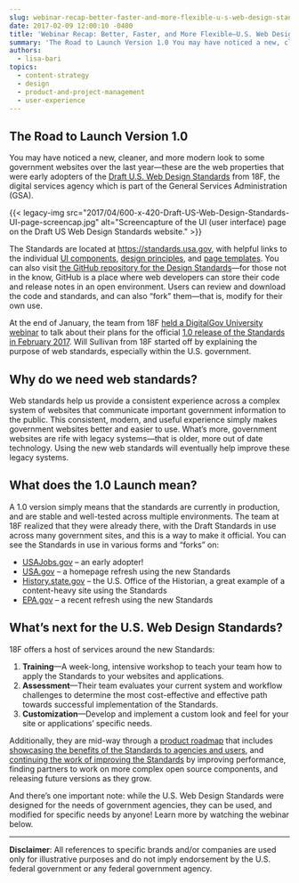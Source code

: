```yaml
---
slug: webinar-recap-better-faster-and-more-flexible-u-s-web-design-standards-update
date: 2017-02-09 12:00:10 -0400
title: 'Webinar Recap: Better, Faster, and More Flexible—U.S. Web Design Standards Update'
summary: 'The Road to Launch Version 1.0 You may have noticed a new, cleaner, and more modern look to some government websites over the last year&mdash;these are the web properties that were early adopters of the Draft U.S. Web Design Standards from 18F, the digital services agency which is part of the General Services Administration (GSA).'
authors:
  - lisa-bari
topics:
  - content-strategy
  - design
  - product-and-project-management
  - user-experience
---
```


## The Road to Launch Version 1.0

You may have noticed a new, cleaner, and more modern look to some government websites over the last year—these are the web properties that were early adopters of the [Draft U.S. Web Design Standards](https://standards.usa.gov/) from 18F, the digital services agency which is part of the General Services Administration (GSA).

{{< legacy-img src="2017/04/600-x-420-Draft-US-Web-Design-Standards-UI-page-screencap.jpg" alt="Screencapture of the UI (user interface) page on the Draft US Web Design Standards website." >}}

The Standards are located at <https://standards.usa.gov>, with helpful links to the individual [UI components](https://standards.usa.gov/components/), [design principles](https://standards.usa.gov/design-principles/), and [page templates](https://standards.usa.gov/page-templates/). You can also visit [the GitHub repository for the Design Standards](https://github.com/18F/web-design-standards)—for those not in the know, GitHub is a place where web developers can store their code and release notes in an open environment. Users can review and download the code and standards, and can also “fork” them—that is, modify for their own use.

At the end of January, the team from 18F [held a DigitalGov University webinar](https://www.youtube.com/watch?v=VUPbn1phbxk) to talk about their plans for the official [1.0 release of the Standards in February 2017](https://standards.usa.gov/whats-new/releases/#version-1-0-0). Will Sullivan from 18F started off by explaining the purpose of web standards, especially within the U.S. government.

## Why do we need web standards?

Web standards help us provide a consistent experience across a complex system of websites that communicate important government information to the public. This consistent, modern, and useful experience simply makes government websites better and easier to use. What’s more, government websites are rife with legacy systems—that is older, more out of date technology. Using the new web standards will eventually help improve these legacy systems.

## What does the 1.0 Launch mean?

A 1.0 version simply means that the standards are currently in production, and are stable and well-tested across multiple environments. The team at 18F realized that they were already there, with the Draft Standards in use across many government sites, and this is a way to make it official. You can see the Standards in use in various forms and “forks” on:

  * [USAJobs.gov](https://www.usajobs.gov/) – an early adopter!
  * [USA.gov](https://www.usa.gov/) – a homepage refresh using the new Standards
  * [History.state.gov](https://history.state.gov/) – the U.S. Office of the Historian, a great example of a content-heavy site using the Standards
  * [EPA.gov](https://www.epa.gov/) – a recent refresh using the new Standards

## What’s next for the U.S. Web Design Standards?

18F offers a host of services around the new Standards:

  1. **Training**—A week-long, intensive workshop to teach your team how to apply the Standards to your websites and applications.
  2. **Assessment**—Their team evaluates your current system and workflow challenges to determine the most cost-effective and effective path towards successful implementation of the Standards.
  3. **Customization**—Develop and implement a custom look and feel for your site or applications’ specific needs.

Additionally, they are mid-way through a [product roadmap](https://standards.usa.gov/whats-new/product-roadmap/) that includes [showcasing the benefits of the Standards to agencies and users](https://standards.usa.gov/whats-new/product-roadmap/#milestone-3), and [continuing the work of improving the Standards](https://standards.usa.gov/whats-new/product-roadmap/#milestone-4) by improving performance, finding partners to work on more complex open source components, and releasing future versions as they grow.

And there’s one important note: while the U.S. Web Design Standards were designed for the needs of government agencies, they can be used, and modified for specific needs by anyone! Learn more by watching the webinar below.

---

**Disclaimer**: All references to specific brands and/or companies are used only for illustrative purposes and do not imply endorsement by the U.S. federal government or any federal government agency.
